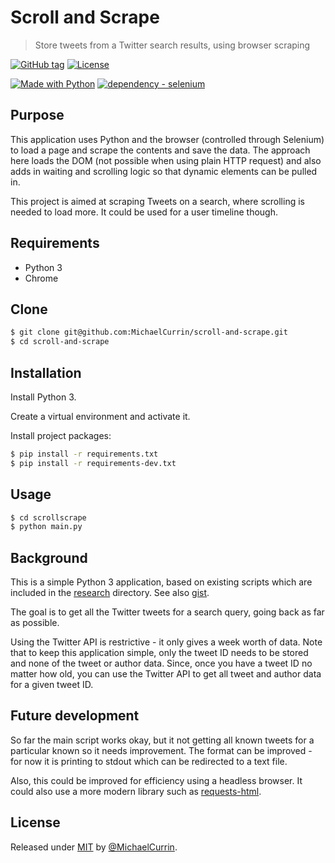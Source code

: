 # Scroll and Scrape
> Store tweets from a Twitter search results, using browser scraping

[![GitHub tag](https://img.shields.io/github/tag/MichaelCurrin/scroll-and-scrape?include_prereleases=&sort=semver)](https://github.com/MichaelCurrin/scroll-and-scrape/releases/)
[![License](https://img.shields.io/badge/License-MIT-blue)](#license)

[![Made with Python](https://img.shields.io/badge/Python->%3D3.6-blue?logo=python&logoColor=white)](https://python.org)
[![dependency - selenium](https://img.shields.io/badge/dependency-selenium-blue)](https://pypi.org/project/selenium)


## Purpose

This application uses Python and the browser (controlled through Selenium) to load a page and scrape the contents and save the data. The approach here loads the DOM (not possible when using plain HTTP request) and also adds in waiting and scrolling logic so that dynamic elements can be pulled in.

This project is aimed at scraping Tweets on a search, where scrolling is needed to load more. It could be used for a user timeline though.


## Requirements

- Python 3
- Chrome


## Clone

```sh
$ git clone git@github.com:MichaelCurrin/scroll-and-scrape.git
$ cd scroll-and-scrape
```

## Installation

Install Python 3.

Create a virtual environment and activate it.

Install project packages:

```sh
$ pip install -r requirements.txt
$ pip install -r requirements-dev.txt
```


## Usage

```sh
$ cd scrollscrape
$ python main.py
```


## Background

This is a simple Python 3 application, based on existing scripts which are included in the [research](/research/) directory. See also [gist](https://gist.github.com/artjomb/07209e859f9bf0206f76).

The goal is to get all the Twitter tweets for a search query, going back as far as possible. 

Using the Twitter API is restrictive - it only gives a week worth of data. Note that to keep this application simple, only the tweet ID needs to be stored and none of the tweet or author data. Since, once you have a tweet ID no matter how old, you can use the Twitter API to get all tweet and author data for a given tweet ID.


## Future development

So far the main script works okay, but it not getting all known tweets for a particular known so it needs improvement. The format can be improved - for now it is printing to stdout which can be redirected to a text file.

Also, this could be improved for efficiency using a headless browser. It could also use a more modern library such as [requests-html](https://github.com/kennethreitz/requests-html).


## License

Released under [MIT](/LICENSE) by [@MichaelCurrin](https://github.com/MichaelCurrin).
